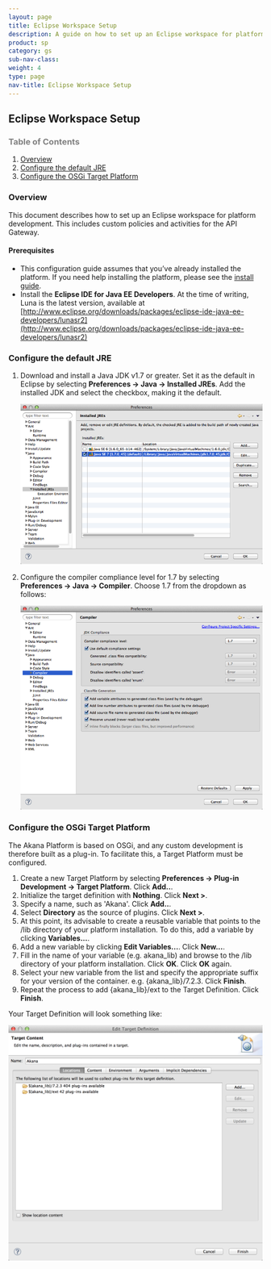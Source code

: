 ```yaml
---
layout: page
title: Eclipse Workspace Setup
description: A guide on how to set up an Eclipse workspace for platform development
product: sp
category: gs
sub-nav-class: 
weight: 4
type: page
nav-title: Eclipse Workspace Setup
---
```


Eclipse Workspace Setup
-------------------------------------

<h3 style="color: grey;">Table of Contents</h3>
<ol class="table_of_contents">
	<li><a href="#introduction">Overview</a></li>
	<li><a href="#java">Configure the default JRE</a></li>
	<li><a href="#osgi">Configure the OSGi Target Platform</a></li>
</ol>

### <a name="introduction"></a>Overview

This document describes how to set up an Eclipse workspace for platform development. This includes custom policies and activities for the API Gateway.

#### <a name="data"></a>Prerequisites

* This configuration guide assumes that you’ve already installed the platform. If you need help installing the platform, please see the [install guide](http://docs.akana.com/sp/assets/SOA_Software_Platform_Install_Guide_v70.pdf). 
* Install the **Eclipse IDE for Java EE Developers**. At the time of writing, Luna is the latest version, available at [http://www.eclipse.org/downloads/packages/eclipse-ide-java-ee-developers/lunasr2](http://www.eclipse.org/downloads/packages/eclipse-ide-java-ee-developers/lunasr2)

### <a name="java"></a>Configure the default JRE

1. Download and install a Java JDK v1.7 or greater. Set it as the default in Eclipse by selecting **Preferences -> Java -> Installed JREs**. Add the installed JDK and select the checkbox, making it the default.

	![Eclipse JDK](images/eclipse_jdk_1_7.png "Eclipse JDK")

2. Configure the compiler compliance level for 1.7 by selecting **Preferences -> Java -> Compiler**. Choose 1.7 from the dropdown as follows:

	![Eclipse Compiler](images/eclipse_compiler_1_7.png "Eclipse Compiler")
	
### <a name="osgi"></a>Configure the OSGi Target Platform

The Akana Platform is based on OSGi, and any custom development is therefore built as a plug-in. To facilitate this, a Target Platform must be configured.

1. Create a new Target Platform by selecting **Preferences -> Plug-in Development -> Target Platform**. Click **Add..**.
2. Initialize the target definition with **Nothing**. Click **Next >**.
3. Specify a name, such as 'Akana'. Click **Add..**.
4. Select **Directory** as the source of plugins. Click **Next >**.
5. At this point, its advisable to create a reusable variable that points to the /lib directory of your platform installation. To do this, add a variable by clicking **Variables...**.
6. Add a new variable by clicking **Edit Variables...**. Click **New...**.
7. Fill in the name of your variable (e.g. akana_lib) and browse to the /lib directory of your platform installation. Click **OK**. Click **OK** again.
8. Select your new variable from the list and specify the appropriate suffix for your version of the container. e.g. {akana_lib}/7.2.3. Click **Finish**.
9. Repeat the process to add {akana_lib}/ext to the Target Definition. Click **Finish**.

Your Target Definition will look something like:

![Eclipse Target](images/eclipse_target.png "Eclipse Target")

